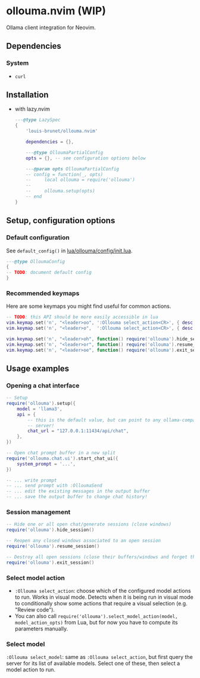 # ollouma.nvim (WIP)

Ollama client integration for Neovim.

## Dependencies

### System

- `curl`

## Installation

- with lazy.nvim
    ```lua
    ---@type LazySpec
    {
        'louis-brunet/ollouma.nvim'

        dependencies = {},

        ---@type OlloumaPartialConfig
        opts = {}, -- see configuration options below

        ---@param opts OlloumaPartialConfig
        -- config = function(_, opts)
        --     local ollouma = require('ollouma')
        --
        --     ollouma.setup(opts)
        -- end
    }
    ```

## Setup, configuration options

### Default configuration
See `default_config()` in [lua/ollouma/config/init.lua](./lua/ollouma/config/init.lua).

```lua
---@type OlloumaConfig
{
-- TODO: document default config
}
```
### Recommended keymaps
 
Here are some keymaps you might find useful for common actions.
```lua
-- TODO: this API should be more easily accessible in lua
vim.keymap.set('n', "<leader>oo", ':Ollouma select_action<CR>', { desc = "[o]llouma select action" })
vim.keymap.set('n', "<leader>o",  ':Ollouma select_action<CR>', { desc = "[o]llouma", mode = 'x' })

vim.keymap.set('n', "<leader>oh", function() require('ollouma').hide_session() end, { desc = "[o]llouma: [h]ide session" })
vim.keymap.set('n', "<leader>or", function() require('ollouma').resume_session() end,{ desc = "[o]llouma: [r]esume session" })
vim.keymap.set('n', "<leader>oe", function() require('ollouma').exit_session() end, { desc = "[o]llouma: [e]xit session" })
```

## Usage examples

### Opening a chat interface
```lua
-- Setup
require('ollouma').setup({
    model = 'llama3',
    api = {
        -- this is the default value, but can point to any ollama-compatible
        -- server!
        chat_url = "127.0.0.1:11434/api/chat",
    },
})

-- Open chat prompt buffer in a new split
require('ollouma.chat.ui').start_chat_ui({
    system_prompt = '...',
})

-- ... write prompt
-- ... send prompt with :OlloumaSend
-- ... edit the existing messages in the output buffer
-- ... save the output buffer to change chat history!
```

### Session management
```lua
-- Hide one or all open chat/generate sessions (close windows)
require('ollouma').hide_session()

-- Reopen any closed windows associated to an open session
require('ollouma').resume_session()

-- Destroy all open sessions (close their buffers/windows and forget them)
require('ollouma').exit_session()
```

### Select model action
- `:Ollouma select_action`: choose which of the configured model actions to run. Works in visual mode. Detects when it is being run in visual mode to conditionally show some actions that require a visual selection (e.g. "Review code").
- You can also call `require('ollouma').select_model_action(model, model_action_opts)` from Lua, but for now you have to compute its parameters manually.

### Select model
`:Ollouma select_model`: same as `:Ollouma select_action`, but first query the server for its list of available models. Select one of these, then select a model action to run.

